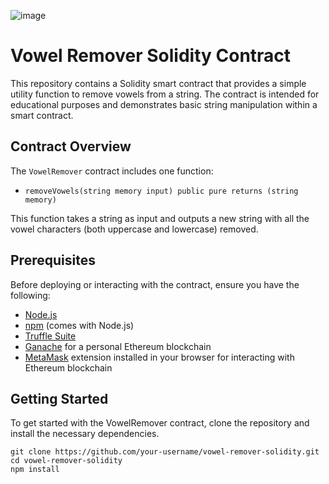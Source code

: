 ![image](https://github.com/0xnehasingh/Contracts/assets/67492324/27d2c347-c8de-4af8-9e13-87247ab4d595)


# Vowel Remover Solidity Contract

This repository contains a Solidity smart contract that provides a simple utility function to remove vowels from a string. The contract is intended for educational purposes and demonstrates basic string manipulation within a smart contract.

## Contract Overview

The `VowelRemover` contract includes one function:

- `removeVowels(string memory input) public pure returns (string memory)`

This function takes a string as input and outputs a new string with all the vowel characters (both uppercase and lowercase) removed.

## Prerequisites

Before deploying or interacting with the contract, ensure you have the following:

- [Node.js](https://nodejs.org/)
- [npm](https://www.npmjs.com/) (comes with Node.js)
- [Truffle Suite](https://www.trufflesuite.com/truffle)
- [Ganache](https://www.trufflesuite.com/ganache) for a personal Ethereum blockchain
- [MetaMask](https://metamask.io/) extension installed in your browser for interacting with Ethereum blockchain

## Getting Started

To get started with the VowelRemover contract, clone the repository and install the necessary dependencies.

```shell
git clone https://github.com/your-username/vowel-remover-solidity.git
cd vowel-remover-solidity
npm install
